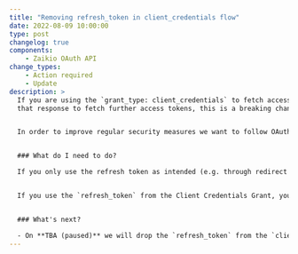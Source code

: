```yaml
---
title: "Removing refresh_token in client_credentials flow"
date: 2022-08-09 10:00:00
type: post
changelog: true
components:
    - Zaikio OAuth API
change_types:
    - Action required
    - Update
description: >
  If you are using the `grant_type: client_credentials` to fetch access token and you are currently using the `refresh_token` from
  that response to fetch further access tokens, this is a breaking change.


  In order to improve regular security measures we want to follow OAuth RFC recommendations. This includes not responding with a `refresh_token` in the Client Credentials Grant flow (see [https://www.rfc-editor.org/rfc/rfc6749#section-4.4.3](https://www.rfc-editor.org/rfc/rfc6749#section-4.4.3)).


  ### What do I need to do?

  If you only use the refresh token as intended (e.g. through redirect grant or device grant flow), there is nothing you need to do.


  If you use the `refresh_token` from the Client Credentials Grant, you will need to re-fetch an access token by performing another Client Credentials Grant instead of using a `refresh_token`.


  ### What's next?

  - On **TBA (paused)** we will drop the `refresh_token` from the `client_credentials` responses.
---
```

